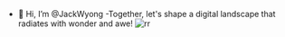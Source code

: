 - 👋 Hi, I’m @JackWyong
-Together, let's shape a digital landscape that radiates with wonder and awe!
![rr](https://github.com/JackWyong/JackWyong/assets/162013325/bac4768a-f1e9-47d5-ae7e-a8a442e19f91)


<!---
JackWyong/JackWyong is a ✨ special ✨ repository because its `README.md` (this file) appears on your GitHub profile.
You can click the Preview link to take a look at your changes.
--->
